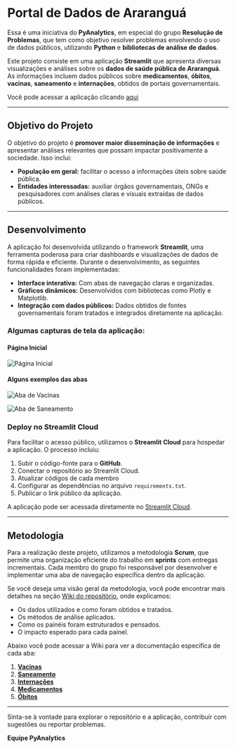 # Portal de Dados de Araranguá

Essa é uma iniciativa do **PyAnalytics**, em especial do grupo **Resolução de Problemas**, que tem como objetivo resolver problemas envolvendo o uso de dados públicos, utilizando **Python** e **bibliotecas de análise de dados**.

Este projeto consiste em uma aplicação **Streamlit** que apresenta diversas visualizações e análises sobre os **dados de saúde pública de Araranguá**. As informações incluem dados públicos sobre **medicamentos**, **óbitos**, **vacinas**, **saneamento** e **internações**, obtidos de portais governamentais. 

Você pode acessar a aplicação clicando [aqui](https://dadosdearu.streamlit.app)

---

## Objetivo do Projeto

O objetivo do projeto é **promover maior disseminação de informações** e apresentar análises relevantes que possam impactar positivamente a sociedade. Isso inclui:
- **População em geral:** facilitar o acesso a informações úteis sobre saúde pública.
- **Entidades interessadas:** auxiliar órgãos governamentais, ONGs e pesquisadores com análises claras e visuais extraídas de dados públicos.

---

## Desenvolvimento

A aplicação foi desenvolvida utilizando o framework **Streamlit**, uma ferramenta poderosa para criar dashboards e visualizações de dados de forma rápida e eficiente. Durante o desenvolvimento, as seguintes funcionalidades foram implementadas:
- **Interface interativa:** Com abas de navegação claras e organizadas.
- **Gráficos dinâmicos:** Desenvolvidos com bibliotecas como Plotly e Matplotlib.
- **Integração com dados públicos:** Dados obtidos de fontes governamentais foram tratados e integrados diretamente na aplicação.

### Algumas capturas de tela da aplicação:

#### Página Inicial
![Página Inicial](https://github.com/user-attachments/assets/6e62f541-5305-43ee-aef4-0912f5516535)

#### Alguns exemplos das abas
![Aba de Vacinas](https://github.com/user-attachments/assets/c622ca72-491b-4d75-ae37-67ba1a5c9b25)

![Aba de Saneamento](https://github.com/user-attachments/assets/947d5463-2dc6-4460-bac3-c62221937e5a)



### Deploy no Streamlit Cloud
Para facilitar o acesso público, utilizamos o **Streamlit Cloud** para hospedar a aplicação. O processo incluiu:
1. Subir o código-fonte para o **GitHub**.
2. Conectar o repositório ao Streamlit Cloud.
3. Atualizar códigos de cada membro
4. Configurar as dependências no arquivo `requirements.txt`.
5. Publicar o link público da aplicação.

A aplicação pode ser acessada diretamente no [Streamlit Cloud](https://link-para-aplicacao-streamlit).

---

## Metodologia

Para a realização deste projeto, utilizamos a metodologia **Scrum**, que permite uma organização eficiente do trabalho em **sprints** com entregas incrementais. Cada membro do grupo foi responsável por desenvolver e implementar uma aba de navegação específica dentro da aplicação.

Se você deseja uma visão geral da metodologia, você pode encontrar mais detalhes na seção [Wiki do repositório](https://github.com/seu-repo/wiki), onde explicamos:
- Os dados utilizados e como foram obtidos e tratados.
- Os métodos de análise aplicados.
- Como os painéis foram estruturados e pensados.
- O impacto esperado para cada painel.

Abaixo você pode acessar a Wiki para ver a documentação específica de cada aba:
1. **[Vacinas](https://github.com/ProjetoExtensaoPyAnalytics/ResolucaoDeProblemas/wiki/Vacinas)**
2. **[Saneamento](https://github.com/ProjetoExtensaoPyAnalytics/ResolucaoDeProblemas/wiki/Saneamento)**
3. **[Internações](https://github.com/ProjetoExtensaoPyAnalytics/ResolucaoDeProblemas/wiki/Internações)**
4. **[Medicamentos](https://github.com/ProjetoExtensaoPyAnalytics/ResolucaoDeProblemas/wiki/Medicamentos)**
5. **[Óbitos](https://github.com/ProjetoExtensaoPyAnalytics/ResolucaoDeProblemas/wiki/Óbitos)**

---

Sinta-se à vontade para explorar o repositório e a aplicação, contribuir com sugestões ou reportar problemas.

**Equipe PyAnalytics**
